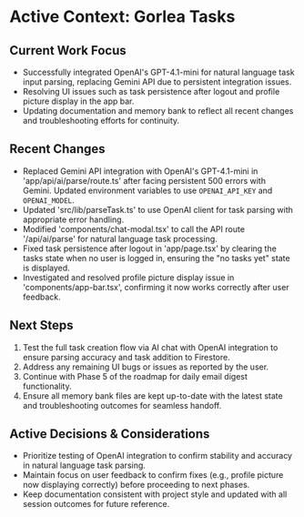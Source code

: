 # Active Context: Gorlea Tasks

## Current Work Focus

- Successfully integrated OpenAI's GPT-4.1-mini for natural language task input parsing, replacing Gemini API due to persistent integration issues.
- Resolving UI issues such as task persistence after logout and profile picture display in the app bar.
- Updating documentation and memory bank to reflect all recent changes and troubleshooting efforts for continuity.

## Recent Changes

- Replaced Gemini API integration with OpenAI's GPT-4.1-mini in 'app/api/ai/parse/route.ts' after facing persistent 500 errors with Gemini. Updated environment variables to use `OPENAI_API_KEY` and `OPENAI_MODEL`.
- Updated 'src/lib/parseTask.ts' to use OpenAI client for task parsing with appropriate error handling.
- Modified 'components/chat-modal.tsx' to call the API route '/api/ai/parse' for natural language task processing.
- Fixed task persistence after logout in 'app/page.tsx' by clearing the tasks state when no user is logged in, ensuring the "no tasks yet" state is displayed.
- Investigated and resolved profile picture display issue in 'components/app-bar.tsx', confirming it now works correctly after user feedback.

## Next Steps

1. Test the full task creation flow via AI chat with OpenAI integration to ensure parsing accuracy and task addition to Firestore.
2. Address any remaining UI bugs or issues as reported by the user.
3. Continue with Phase 5 of the roadmap for daily email digest functionality.
4. Ensure all memory bank files are kept up-to-date with the latest state and troubleshooting outcomes for seamless handoff.

## Active Decisions & Considerations

- Prioritize testing of OpenAI integration to confirm stability and accuracy in natural language task parsing.
- Maintain focus on user feedback to confirm fixes (e.g., profile picture now displaying correctly) before proceeding to next phases.
- Keep documentation consistent with project style and updated with all session outcomes for future reference.
